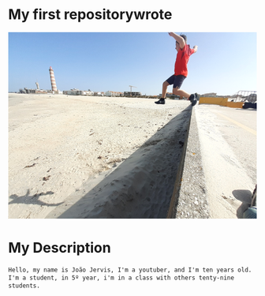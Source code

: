 # My first repositorywrote

![](salto_radical_foto.png)

# My Description
    Hello, my name is João Jervis, I'm a youtuber, and I'm ten years old. 
    I'm a student, in 5º year, i'm in a class with others tenty-nine students.
